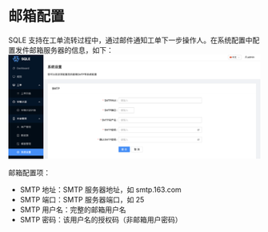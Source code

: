 # 邮箱配置

SQLE 支持在工单流转过程中，通过邮件通知工单下一步操作人。在系统配置中配置发件邮箱服务器的信息，如下：
![email configuration](./pictures/email_configuration.png)

邮箱配置项：
* SMTP 地址：SMTP 服务器地址，如 smtp.163.com
* SMTP 端口：SMTP 服务器端口，如 25
* SMTP 用户名：完整的邮箱用户名
* SMTP 密码：该用户名的授权码（非邮箱用户密码）